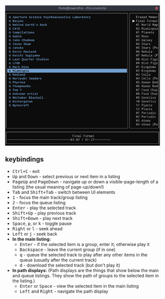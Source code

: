![Screenshot of the player](screenshot.png)

## keybindings

* <kbd><kbd>Ctrl</kbd>+<kbd>C</kbd></kbd> - exit
* <kbd>Up</kbd> and <kbd>Down</kbd> - select previous or next item in a listing
* <kbd>PageUp</kbd> and <kbd>PageDown</kbd> - navigate up or down a visible-page-length of a listing (the usual meaning of page-up/down!)
* <kbd>Tab</kbd> and <kbd><kbd>Shift</kbd>+<kbd>Tab</kbd></kbd> - switch between UI elements
* <kbd>1</kbd> - focus the main track/group listing
* <kbd>2</kbd> - focus the queue listing
* <kbd>Enter</kbd> - play the selected track
* <kbd><kbd>Shift</kbd>+<kbd>Up</kbd></kbd> - play previous track
* <kbd><kbd>Shift</kbd>+<kbd>Down</kbd></kbd> - play next track
* <kbd>Space</kbd>, <kbd>p</kbd>, or <kbd>k</kbd> - toggle pause
* <kbd>Right</kbd> or <kbd>l</kbd> - seek ahead
* <kbd>Left</kbd> or <kbd>j</kbd> - seek back
* **In the main listing:**
  * <kbd>Enter</kbd> - if the selected item is a group, enter it; otherwise play it
  * <kbd>Backspace</kbd> - leave the current group (if in one)
  * <kbd>q</kbd> - queue the selected track to play after any other items in the queue (usually after the current track)
  * <kbd>d</kbd> - download the selected track (but don't play it)
* **In path displays:** (Path displays are the things that show below the main and queue listings. They show the path of groups to the selected item in the listing.)
  * <kbd>Enter</kbd> or <kbd>Space</kbd> - view the selected item in the main listing
  * <kbd>Left</kbd> and <kbd>Right</kbd> - navigate the path display
